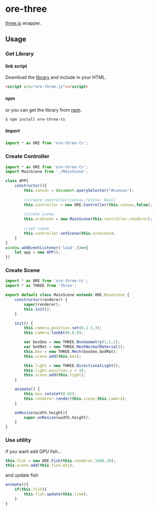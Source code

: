# ore-three
[three.js](https://github.com/mrdoob/three.js) wrapper.

## Usage

### Get Library
#### link script
Download the [library](https://raw.githubusercontent.com/ukonpower/ore-three-ts/master/build/ore-three.js) and include in your HTML.

```html
<script src="ore-three.js"></script>
```

#### npm
or you can get the library from [npm](https://www.npmjs.com/package/ore-three-ts).

```bash
$ npm install ore-three-ts
```

##### Import

```javascript
import * as ORE from 'ore-three-ts';
```

### Create Controller

```javascript
import * as ORE from 'ore-three-ts';
import MainScene from './MainScene';

class APP{
    constructor(){
        this.canvas = document.querySelector("#canvas");
        
        //create controller(canvas,retina: bool)
        this.controller = new ORE.Controller(this.canvas,false);
        
        //crete scene
        this.oreScene = new MainScene(this.controller.renderer);
        
        //set scene
        this.controller.setScene(this.oreScene);
    }
}
window.addEventListener('load',()=>{
    let app = new APP();
})
```

### Create Scene

```javascript
import * as ORE from 'ore-three-ts';
import * as THREE from 'three';

export default class MainScene extends ORE.BaseScene {
    constructor(renderer) {
        super(renderer);
        this.init();
    }

    init() {
        this.camera.position.set(0,1.5,3);
        this.camera.lookAt(0,0,0);

        var boxGeo = new THREE.BoxGeometry(1,1,1);
        var boXMat = new THREE.MeshNormalMaterial();
        this.box = new THREE.Mesh(boxGeo,boXMat);
        this.scene.add(this.box);

        this.light = new THREE.DirectionalLight();
        this.light.position.y = 10;
        this.scene.add(this.light);
    }

    animate() {
        this.box.rotateY(0.02);
        this.renderer.render(this.scene,this.camera);
    }

    onResize(width,height){
        super.onResize(width,height);
    }
}
```

### Use utility
if you want add GPU fish...
```javascript
this.fish = new ORE.Fish(this.renderer,1000,10);
this.scene.add(this.fish.obj);
```

and update fish

```javascript
animate(){
    if(this.fish){
        this.fish.update(this.time);
    }
}
```


